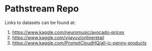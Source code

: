 # Pathstream Repo

Links to datasets can be found at:

1. https://www.kaggle.com/neuromusic/avocado-prices
2. https://www.kaggle.com/vijayuv/onlineretail
3. https://www.kaggle.com/PromptCloudHQ/all-jc-penny-products
